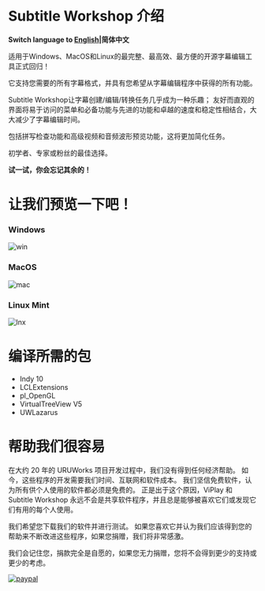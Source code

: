 # Subtitle Workshop 介绍
**Switch language to [English](/README.md)|简体中文**

适用于Windows、MacOS和Linux的最完整、最高效、最方便的开源字幕编辑工具正式回归！

它支持您需要的所有字幕格式，并具有您希望从字幕编辑程序中获得的所有功能。

Subtitle Workshop让字幕创建/编辑/转换任务几乎成为一种乐趣； 友好而直观的界面将易于访问的菜单和必备功能与先进的功能和卓越的速度和稳定性相结合，大大减少了字幕编辑时间。

包括拼写检查功能和高级视频和音频波形预览功能，这将更加简化任务。

初学者、专家或粉丝的最佳选择。 

**试一试，你会忘记其余的！**

# 让我们预览一下吧！

### Windows
![win](https://uruworks.net/img/sw_win3.png)

### MacOS
![mac](https://uruworks.net/img/sw_macos2.png)

### Linux Mint
![lnx](https://uruworks.net/img/sw_linux1.png)

# 编译所需的包

- Indy 10
- LCLExtensions
- pl_OpenGL
- VirtualTreeView V5
- UWLazarus

# 帮助我们很容易

在大约 20 年的 URUWorks 项目开发过程中，我们没有得到任何经济帮助。 如今，这些程序的开发需要我们时间、互联网和软件成本。 我们坚信免费软件，认为所有供个人使用的软件都必须是免费的。 正是出于这个原因，ViPlay 和 Subtitle Workshop 永远不会是共享软件程序，并且总是能够被喜欢它们或发现它们有用的每个人使用。

我们希望您下载我们的软件并进行测试。 如果您喜欢它并认为我们应该得到您的帮助来不断改进这些程序，如果您捐赠，我们将非常感激。

我们会记住您，捐款完全是自愿的，如果您无力捐赠，您将不会得到更少的支持或更少的考虑。

[![paypal](https://www.paypalobjects.com/en_US/i/btn/btn_donateCC_LG.gif)](https://www.paypal.com/cgi-bin/webscr?cmd=_donations&business=uruworks@gmail.com&lc=US&item_name=Donate+to+URUWorks+Subtitle+Workshop&no_note=0&cn=&curency_code=USD&bn=PP-DonationsBF:btn_donateCC_LG.gif:NonHosted)
